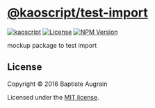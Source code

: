 [@kaoscript/test-import](https://github.com/kaoscript/test-import)
=================================================================

[![kaoscript](https://img.shields.io/badge/language-kaoscript-orange.svg)](https://github.com/kaoscript/kaoscript)
[![License](https://img.shields.io/badge/license-MIT-blue.svg)](./LICENSE)
[![NPM Version](https://img.shields.io/npm/v/@kaoscript/test-import.svg?colorB=green)](https://www.npmjs.com/package/@kaoscript/test-import)

mockup package to test import

License
-------

Copyright &copy; 2016 Baptiste Augrain

Licensed under the [MIT license](http://www.opensource.org/licenses/mit-license.php).